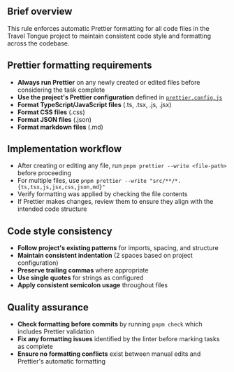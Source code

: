 ## Brief overview

This rule enforces automatic Prettier formatting for all code files in the Travel Tongue project to maintain consistent code style and formatting across the codebase.

## Prettier formatting requirements

- **Always run Prettier** on any newly created or edited files before considering the task complete
- **Use the project's Prettier configuration** defined in [`prettier.config.js`](prettier.config.js:1)
- **Format TypeScript/JavaScript files** (.ts, .tsx, .js, .jsx)
- **Format CSS files** (.css)
- **Format JSON files** (.json)
- **Format markdown files** (.md)

## Implementation workflow

- After creating or editing any file, run `pnpm prettier --write <file-path>` before proceeding
- For multiple files, use `pnpm prettier --write "src/**/*.{ts,tsx,js,jsx,css,json,md}"`
- Verify formatting was applied by checking the file contents
- If Prettier makes changes, review them to ensure they align with the intended code structure

## Code style consistency

- **Follow project's existing patterns** for imports, spacing, and structure
- **Maintain consistent indentation** (2 spaces based on project configuration)
- **Preserve trailing commas** where appropriate
- **Use single quotes** for strings as configured
- **Apply consistent semicolon usage** throughout files

## Quality assurance

- **Check formatting before commits** by running `pnpm check` which includes Prettier validation
- **Fix any formatting issues** identified by the linter before marking tasks as complete
- **Ensure no formatting conflicts** exist between manual edits and Prettier's automatic formatting
